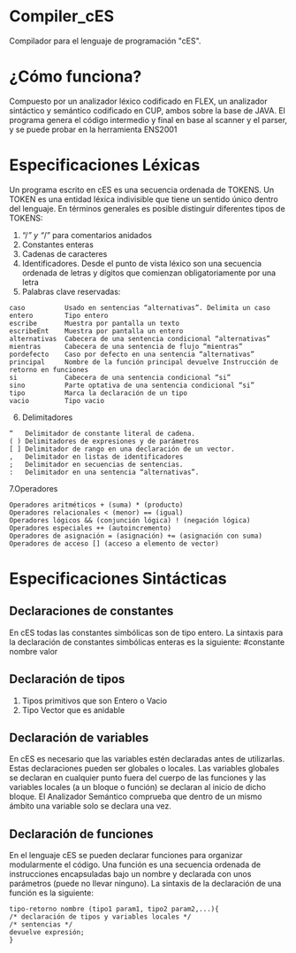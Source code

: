 # Compiler_cES
Compilador para el lenguaje de programación "cES".
# ¿Cómo funciona?
Compuesto por un analizador léxico codificado en FLEX, un analizador sintáctico y semántico codificado en CUP, ambos sobre la base de JAVA.
El programa genera el código intermedio y final en base al scanner y el parser, y se puede probar en la herramienta ENS2001

# Especificaciones Léxicas
Un programa escrito en cES es una secuencia ordenada de TOKENS. Un TOKEN es una entidad léxica indivisible que tiene un sentido único dentro del
lenguaje. 
En términos generales es posible distinguir diferentes tipos de TOKENS:
1.  “/*” y “*/” para comentarios anidados
2.  Constantes enteras
3.  Cadenas de caracteres
4.  Identificadores. Desde el punto de vista léxico son una secuencia ordenada de letras y dígitos que comienzan obligatoriamente por una letra
5.  Palabras clave reservadas:
```
caso          Usado en sentencias “alternativas”. Delimita un caso
entero        Tipo entero
escribe       Muestra por pantalla un texto
escribeEnt    Muestra por pantalla un entero
alternativas  Cabecera de una sentencia condicional “alternativas”
mientras      Cabecera de una sentencia de flujo “mientras”
pordefecto    Caso por defecto en una sentencia “alternativas”
principal     Nombre de la función principal devuelve Instrucción de retorno en funciones
si            Cabecera de una sentencia condicional “si”
sino          Parte optativa de una sentencia condicional “si”
tipo          Marca la declaración de un tipo
vacio         Tipo vacio

```
6. Delimitadores
```
“   Delimitador de constante literal de cadena.
( ) Delimitadores de expresiones y de parámetros
[ ] Delimitador de rango en una declaración de un vector.
,   Delimitador en listas de identificadores
;   Delimitador en secuencias de sentencias.
:   Delimitador en una sentencia “alternativas”.

```
7.Operadores
```
Operadores aritméticos + (suma) * (producto)
Operadores relacionales < (menor) == (igual)
Operadores lógicos && (conjunción lógica) ! (negación lógica)
Operadores especiales ++ (autoincremento)
Operadores de asignación = (asignación) += (asignación con suma)
Operadores de acceso [] (acceso a elemento de vector)
```

# Especificaciones Sintácticas
## Declaraciones de constantes
   En cES todas las constantes simbólicas son de tipo entero. La sintaxis para la declaración de constantes simbólicas enteras es la siguiente: #constante nombre valor
## Declaración de tipos
   1. Tipos primitivos que son Entero o Vacio
   2. Tipo Vector que es anidable
## Declaración de variables
En cES es necesario que las variables estén declaradas antes de utilizarlas. Estas declaraciones pueden ser globales o locales. Las variables globales se declaran en cualquier punto fuera del cuerpo de las funciones y las variables locales (a un bloque o función) se declaran al inicio de dicho bloque. El Analizador Semántico comprueba que dentro de un mismo ámbito una variable solo se declara una vez.
## Declaración de funciones
En el lenguaje cES se pueden declarar funciones para organizar modularmente el código. Una función es una secuencia ordenada de instrucciones encapsuladas bajo un nombre y declarada
con unos parámetros (puede no llevar ninguno). La sintaxis de la declaración de una función es la siguiente:
```
tipo-retorno nombre (tipo1 param1, tipo2 param2,...){
/* declaración de tipos y variables locales */
/* sentencias */
devuelve expresión;
}
```


